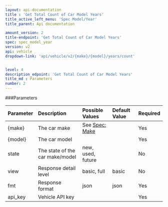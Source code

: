 ```yaml
---
layout: api-documentation
title : 'Get Total Count of Car Model Years'
title_active_left_menu: 'Spec Model/Year'
title_parent: Api documentation

amount_version: 2
title-endpoint: 'Get Total Count of Car Model Years'
spec: spec_model_year
version: v2
api: vehicle
dropdown-link: 'api/vehicle/v2/{make}/{model}/years/count'


level: 4
description_edpoint: 'Get Total Count of Car Model Years'
title_md : Parameters
number: 2
---
```


###Parameters

| Parameter  | Description                     | Possible Values   | Default Value | Required |
|:-----------|:--------------------------------|:----------------- |:------------- |:-------- |
| {make} 	 | The car make 				   | See [Spec: Make](/api-documentation/vehicle/spec_make/v2/01_list_of_makes/api-description.html) | | Yes |
| {model} 	 | The car model 			       | 				   |			   | Yes	  |
| state      | The state of the car make/model | new, used, future |               | No       |
| view       | Response detail level           | basic, full	   | basic         | No       |
| fmt        | Response format                 | json              | json          | Yes      |
| api_key    | Vehicle API key                 |                   |               | Yes      |
